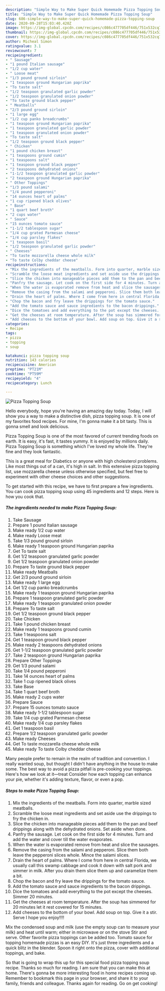 ```yaml
---
description: "Simple Way to Make Super Quick Homemade Pizza Topping Soup"
title: "Simple Way to Make Super Quick Homemade Pizza Topping Soup"
slug: 686-simple-way-to-make-super-quick-homemade-pizza-topping-soup
date: 2020-09-28T15:03:40.420Z
image: https://img-global.cpcdn.com/recipes/c086c477705df446/751x532cq70/pizza-topping-soup-recipe-main-photo.jpg
thumbnail: https://img-global.cpcdn.com/recipes/c086c477705df446/751x532cq70/pizza-topping-soup-recipe-main-photo.jpg
cover: https://img-global.cpcdn.com/recipes/c086c477705df446/751x532cq70/pizza-topping-soup-recipe-main-photo.jpg
author: Micheal Simon
ratingvalue: 3.1
reviewcount: 7
recipeingredient:
- " Sausage"
- "1 pound Italian sausage"
- "1/2 cup water"
- " Loose meat"
- "1/3 pound ground sirloin"
- "1 teaspoon ground Hungarian paprika"
- "To taste salt"
- "1/2 teaspoon granulated garlic powder"
- "1/2 teaspoon granulated onion powder"
- "To taste ground black pepper"
- " Meatballs"
- "2/3 pound ground sirloin"
- "1 large egg"
- "1/2 cup panko breadcrumbs"
- "1 teaspoon ground Hungarian paprika"
- "1 teaspoon granulated garlic powder"
- "1 teaspoon granulated onion powder"
- "To taste salt"
- "1/2 teaspoon ground black pepper"
- " Chicken"
- "1 pound chicken breast"
- "1 teaspoons ground cumin"
- "1 teaspoons salt"
- "1 teaspoon ground black pepper"
- "2 teaspoons dehydrated onions"
- "1-1/2 teaspoon granulated garlic powder"
- "2 teaspoon ground Hungarian paprika"
- " Other Toppings"
- "1/3 pound salami"
- "1/4 pound pepperoni"
- "14 ounces heart of palms"
- "1 cup ripened black olives"
- " Base"
- "1 quart beef broth"
- "2 cups water"
- " Sauce"
- "15 ounces tomato sauce"
- "1-1/2 tablespoon sugar"
- "1/4 cup grated Parmesan cheese"
- "1/4 cup parsley flakes"
- "1 teaspoon basil"
- "1/2 teaspoon granulated garlic powder"
- " Cheeses"
- "To taste mozzarella cheese whole milk"
- "To taste Colby cheddar cheese"
recipeinstructions:
- "Mix the ingredients of the meatballs. Form into quarter, marble sized meatballs."
- "Scramble the loose meat ingredients and set aside use the drippings to fry the chicken in."
- "Slice the chicken into manageable pieces add them to the pan and beef drippings along with the dehydrated onions. Set aside when done."
- "Panfry the sausage. Let cook on the first side for 4 minutes. Turn and add the water and cover till the water evaporates."
- "When the water is evaporated remove from heat and slice the sausages."
- "Remove the casing from the salami and pepperoni. Slice them both leave the pepperoni slices whole. Mince the salami slices."
- "Drain the heart of palms. Where I come from here in central Florida, we usually call this swamp cabbage and cook it down with salt pork and simmer in milk. After you drain them slice them up and caramelize them a bit."
- "Chop the bacon and fry leave the drippings for the tomato sauce."
- "Add the tomato sauce and sauce ingredients to the bacon drippings."
- "Dice the tomatoes and add everything to the pot except the cheeses. Simmer 20 minutes."
- "Get the cheeses at room temperature. After the soup has simmered for 20 minutes let it rest covered for 15 minutes."
- "Add cheeses to the bottom of your bowl. Add soup on top. Give it a stir. Serve I hope you enjoy!!!!"
categories:
- Recipe
tags:
- pizza
- topping
- soup

katakunci: pizza topping soup 
nutrition: 143 calories
recipecuisine: American
preptime: "PT21M"
cooktime: "PT59M"
recipeyield: "4"
recipecategory: Lunch

---
```



![Pizza Topping Soup](https://img-global.cpcdn.com/recipes/c086c477705df446/751x532cq70/pizza-topping-soup-recipe-main-photo.jpg)

Hello everybody, hope you're having an amazing day today. Today, I will show you a way to make a distinctive dish, pizza topping soup. It is one of my favorites food recipes. For mine, I'm gonna make it a bit tasty. This is gonna smell and look delicious.

Pizza Topping Soup is one of the most favored of current trending foods on earth. It is easy, it's fast, it tastes yummy. It is enjoyed by millions daily. Pizza Topping Soup is something which I've loved my whole life. They're fine and they look fantastic.

This is a great meal for Diabetics or anyone with high cholesterol problems. Like most things out of a can, it&#39;s high in salt. In this extensive pizza topping list, use mozzarella cheese unless otherwise specified, but feel free to experiment with other cheese choices and other suggestions.


To get started with this recipe, we have to first prepare a few ingredients. You can cook pizza topping soup using 45 ingredients and 12 steps. Here is how you cook that.

<!--inarticleads1-->

##### The ingredients needed to make Pizza Topping Soup:

1. Take  Sausage
1. Prepare 1 pound Italian sausage
1. Make ready 1/2 cup water
1. Make ready  Loose meat
1. Take 1/3 pound ground sirloin
1. Make ready 1 teaspoon ground Hungarian paprika
1. Get To taste salt
1. Get 1/2 teaspoon granulated garlic powder
1. Get 1/2 teaspoon granulated onion powder
1. Prepare To taste ground black pepper
1. Make ready  Meatballs
1. Get 2/3 pound ground sirloin
1. Make ready 1 large egg
1. Get 1/2 cup panko breadcrumbs
1. Make ready 1 teaspoon ground Hungarian paprika
1. Prepare 1 teaspoon granulated garlic powder
1. Make ready 1 teaspoon granulated onion powder
1. Prepare To taste salt
1. Get 1/2 teaspoon ground black pepper
1. Take  Chicken
1. Take 1 pound chicken breast
1. Make ready 1 teaspoons ground cumin
1. Take 1 teaspoons salt
1. Get 1 teaspoon ground black pepper
1. Make ready 2 teaspoons dehydrated onions
1. Get 1-1/2 teaspoon granulated garlic powder
1. Take 2 teaspoon ground Hungarian paprika
1. Prepare  Other Toppings
1. Get 1/3 pound salami
1. Take 1/4 pound pepperoni
1. Take 14 ounces heart of palms
1. Take 1 cup ripened black olives
1. Take  Base
1. Take 1 quart beef broth
1. Make ready 2 cups water
1. Prepare  Sauce
1. Prepare 15 ounces tomato sauce
1. Make ready 1-1/2 tablespoon sugar
1. Take 1/4 cup grated Parmesan cheese
1. Make ready 1/4 cup parsley flakes
1. Get 1 teaspoon basil
1. Prepare 1/2 teaspoon granulated garlic powder
1. Make ready  Cheeses
1. Get To taste mozzarella cheese whole milk
1. Make ready To taste Colby cheddar cheese


Many people prefer to remain in the realm of tradition and convention. I really wanted soup, but thought I didn&#39;t have anything in the house to make some. The best way to avoid a pizza pitfall is pre-cooking your toppings. Here&#39;s how we look at it—treat Consider how each topping can enhance your pie, whether it&#39;s adding texture, flavor, or even a pop. 

<!--inarticleads2-->

##### Steps to make Pizza Topping Soup:

1. Mix the ingredients of the meatballs. Form into quarter, marble sized meatballs.
1. Scramble the loose meat ingredients and set aside use the drippings to fry the chicken in.
1. Slice the chicken into manageable pieces add them to the pan and beef drippings along with the dehydrated onions. Set aside when done.
1. Panfry the sausage. Let cook on the first side for 4 minutes. Turn and add the water and cover till the water evaporates.
1. When the water is evaporated remove from heat and slice the sausages.
1. Remove the casing from the salami and pepperoni. Slice them both leave the pepperoni slices whole. Mince the salami slices.
1. Drain the heart of palms. Where I come from here in central Florida, we usually call this swamp cabbage and cook it down with salt pork and simmer in milk. After you drain them slice them up and caramelize them a bit.
1. Chop the bacon and fry leave the drippings for the tomato sauce.
1. Add the tomato sauce and sauce ingredients to the bacon drippings.
1. Dice the tomatoes and add everything to the pot except the cheeses. Simmer 20 minutes.
1. Get the cheeses at room temperature. After the soup has simmered for 20 minutes let it rest covered for 15 minutes.
1. Add cheeses to the bottom of your bowl. Add soup on top. Give it a stir. Serve I hope you enjoy!!!!


Mix the condensed soup and milk (use the empty soup can to measure your milk) and heat until warm; either in microwave or on the stove Stir and serve. Other favorite pizza toppings can be added too. Tomato sauce for topping homemade pizzas is an easy DIY. It&#39;s just three ingredients and a quick blitz in the blender. Spoon it right onto the pizza, cover with additional toppings, and bake. 

So that is going to wrap this up for this special food pizza topping soup recipe. Thanks so much for reading. I am sure that you can make this at home. There's gonna be more interesting food in home recipes coming up. Remember to bookmark this page in your browser, and share it to your family, friends and colleague. Thanks again for reading. Go on get cooking!
